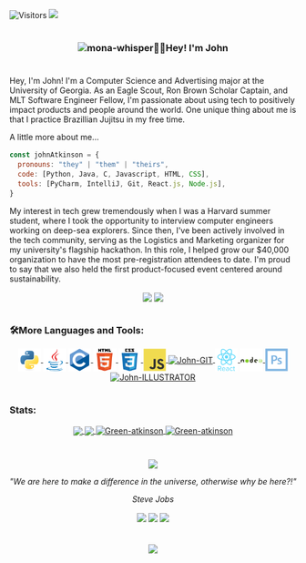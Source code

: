 ![Visitors](https://api.visitorbadge.io/api/visitors?path=https%3A%2F%2Fgithub.com%2FGreen-atkinson&label=visitors&labelColor=%2337d67a&countColor=%23555555&style=flat)
 <img src="https://i.pinimg.com/originals/cf/23/d5/cf23d5c33ff1ad50cf49d02721b4b5e2.gif">
 
#
<div align='center'>
  <H3><img alt="mona-whisper" height="40" width="40" src="https://github.githubassets.com/images/mona-whisper.gif"/>👋🏾Hey! I'm John <H3>

</div> 

#
Hey, I'm John! I'm a Computer Science and Advertising major at the University of Georgia. As an Eagle Scout, Ron Brown Scholar Captain, and MLT Software Engineer Fellow, I'm passionate about using tech to positively impact products and people around the world.  One unique thing about me is that I practice Brazillian Jujitsu in my free time. 

A little more about me...  

```javascript
const johnAtkinson = {
  pronouns: "they" | "them" | "theirs",
  code: [Python, Java, C, Javascript, HTML, CSS],
  tools: [PyCharm, IntelliJ, Git, React.js, Node.js],
}
```

My interest in tech grew tremendously when I was a Harvard summer student, where I took the opportunity to interview computer engineers working on deep-sea explorers. Since then, I've been actively involved in the tech community, serving as the Logistics and Marketing organizer for my university's flagship hackathon. In this role, I helped grow our $40,000 organization to have the most pre-registration attendees to date. I'm proud to say that we also held the first product-focused event centered around sustainability.


<div align="center">
 <a href="https://www.linkedin.com/in/johnatkinson2020/" target="_blank"><img align="center" src="https://img.shields.io/badge/LinkedIn-0077B5?style=for-the-badge&logo=linkedin&logoColor=white" target="_blank"></a>
 <a href="https://open.spotify.com/user/leprol?si=e92d2af35ef3452c" target="_blank"><img align="center" src="https://img.shields.io/badge/Spotify-1ED760?&style=for-the-badge&logo=spotify&logoColor=white" target="_blank"></a>  
</div>
   
   

#   
<div align="center">
 <h3 align="left">🛠️More Languages and Tools:</h3>
 <a href="https://www.python.org" target="_blank" rel="noreferrer"> <img align="center" src="https://raw.githubusercontent.com/devicons/devicon/master/icons/python/python-original.svg" alt="John-PYTHON" width="40" height="40"/> </a>
 <a href="https://www.java.com" target="_blank" rel="noreferrer"> <img align="center" src="https://raw.githubusercontent.com/devicons/devicon/master/icons/java/java-original.svg" alt="John-Java" width="40" height="40"/> </a>
 <a href="https://www.cprogramming.com/" target="_blank" rel="noreferrer"> <img align="center" src="https://raw.githubusercontent.com/devicons/devicon/master/icons/c/c-original.svg" alt="John-C" width="40" height="40"/> </a>
 <a href="https://www.w3.org/html/" target="_blank" rel="noreferrer"> <img align="center" src="https://raw.githubusercontent.com/devicons/devicon/master/icons/html5/html5-original-wordmark.svg" alt="John-HTML" width="40" height="40"/> </a>
  <a href="https://www.w3schools.com/css/" target="_blank" rel="noreferrer"> <img align="center" src="https://raw.githubusercontent.com/devicons/devicon/master/icons/css3/css3-original-wordmark.svg" alt="John-CSS" width="40" height="40"/> </a>
 <a href="https://developer.mozilla.org/en-US/docs/Web/JavaScript" target="_blank" rel="noreferrer"> <img align="center" src="https://raw.githubusercontent.com/devicons/devicon/master/icons/javascript/javascript-original.svg" alt="John-JAVASCRIPT" width="40" height="40"/> </a> 
 <a href="https://git-scm.com/" target="_blank" rel="noreferrer"> <img align="center" src="https://www.vectorlogo.zone/logos/git-scm/git-scm-icon.svg" alt="John-GIT" width="40" height="40"/> </a>
 <a href="https://reactjs.org/" target="_blank" rel="noreferrer"> <img align="center" src="https://raw.githubusercontent.com/devicons/devicon/master/icons/react/react-original-wordmark.svg" alt="John-REACT" width="40" height="40"/> </a>
 <a href="https://nodejs.org" target="_blank" rel="noreferrer"> <img align="center" src="https://raw.githubusercontent.com/devicons/devicon/master/icons/nodejs/nodejs-original-wordmark.svg" alt="John-NODEJS" width="40" height="40"/> </a> 
 <a href="https://www.photoshop.com/en" target="_blank" rel="noreferrer"> <img align="center" src="https://raw.githubusercontent.com/devicons/devicon/master/icons/photoshop/photoshop-line.svg" alt="John-PHOTOSHOP" width="40" height="40"/> </a>
 <a href="https://www.adobe.com/in/products/illustrator.html" target="_blank" rel="noreferrer"> <img align="center" src="https://www.vectorlogo.zone/logos/adobe_illustrator/adobe_illustrator-icon.svg" alt="John-ILLUSTRATOR" width="40" height="40"/> </a>
</div>

#
<div align="center">
 <h3 align="left">Stats:</h3>
 <a href="https://github.com/Green-atkinson">
  <img height="180em" align="center" src="https://github-readme-stats.vercel.app/api/top-langs/?username=Green-atkinson&layout=compact&langs_count=7&theme=dark"/>
  <img height="180em" align="center" src="https://github-readme-stats.vercel.app/api?username=Green-atkinson&show_icons=true&theme=dark"/>
  <img height="180em" align="center" src="https://github-readme-streak-stats.herokuapp.com/?user=Green-atkinson&theme=dark" alt="Green-atkinson">
  <img height="180em" align="center" src="https://github-profile-summary-cards.vercel.app/api/cards/profile-details?username=Green-atkinson&theme=dark" alt="Green-atkinson"/>
 </a>
</div>
  
#
<div align = "center">
  <img align="center" src="https://i.pinimg.com/originals/86/d7/5a/86d75a902dda5a4c6ac4b95d8a5afba4.gif" width="1000">

 <i>"We are here to make a difference in the universe, otherwise why be here?!"
  
  Steve Jobs</i>
 
 <img align="center" src="https://forthebadge.com/images/badges/uses-brains.svg" target="_blank"/>
 <img align="center" src="https://forthebadge.com/images/badges/powered-by-black-magic.svg" target="_blank"/>
 <img align="center" src="https://forthebadge.com/images/badges/not-a-bug-a-feature.svg" target="_blank"/>
</div>

#
<div align = "center">
  <img src="https://i.pinimg.com/originals/59/9b/49/599b49d09b1e9a4014dac365dcf00d99.gif" width = "1000" target="_blank">
